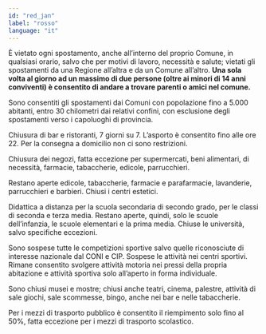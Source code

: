 ```yaml
---
id: "red_jan"
label: "rosso"
language: "it"
---
```

È vietato ogni spostamento, anche all’interno del proprio Comune, in qualsiasi orario, salvo che per motivi di lavoro, necessità e salute; vietati gli spostamenti da una Regione all’altra e da un Comune all’altro. **Una sola volta al giorno ad un massimo di due persone (oltre ai minori di 14 anni conviventi) è consentito di andare a trovare parenti o amici nel comune.**

Sono consentiti gli spostamenti dai Comuni con popolazione fino a 5.000 abitanti, entro 30 chilometri dai relativi confini, con esclusione degli spostamenti verso i capoluoghi di provincia.

Chiusura di bar e ristoranti, 7 giorni su 7. L’asporto è consentito fino alle ore 22. Per la consegna a domicilio non ci sono restrizioni.

Chiusura dei negozi, fatta eccezione per supermercati, beni alimentari, di necessità, farmacie, tabaccherie, edicole, parrucchieri.

Restano aperte edicole, tabaccherie, farmacie e parafarmacie, lavanderie, parrucchieri e barbieri. Chiusi i centri estetici.

Didattica a distanza per la scuola secondaria di secondo grado, per le classi di seconda e terza media. Restano aperte, quindi, solo le scuole dell’infanzia, le scuole elementari e la prima media. Chiuse le università, salvo specifiche eccezioni.

Sono sospese tutte le competizioni sportive salvo quelle riconosciute di interesse nazionale dal CONI e CIP. Sospese le attività nei centri sportivi. Rimane consentito svolgere attività motoria nei pressi della propria abitazione e attività sportiva solo all’aperto in forma individuale.

Sono chiusi musei e mostre; chiusi anche teatri, cinema, palestre, attività di sale giochi, sale scommesse, bingo, anche nei bar e nelle tabaccherie.

Per i mezzi di trasporto pubblico è consentito il riempimento solo fino al 50%, fatta eccezione per i mezzi di trasporto scolastico.
